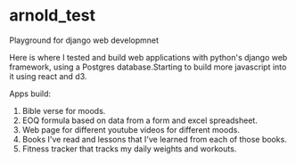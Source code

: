 # arnold_test
Playground for django web developmnet

Here is where I tested and build web applications with python's django web framework, using a Postgres database.Starting to build more javascript into it using react and d3. 

Apps build:
1) Bible verse for moods. 
2) EOQ formula based on data from a form and excel spreadsheet. 
3) Web page for different youtube videos for different moods. 
4) Books I've read and lessons that I've learned from each of those books. 
5) Fitness tracker that tracks my daily weights and workouts. 

